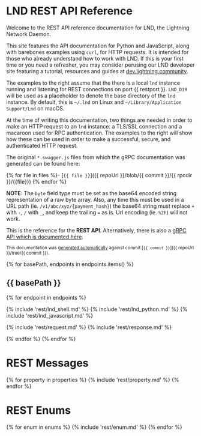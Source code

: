 # LND REST API Reference

Welcome to the REST API reference documentation for LND, the Lightning Network
Daemon.

This site features the API documentation for Python and JavaScript, along with
barebones examples using `curl`, for HTTP requests. It is intended for those who
already understand how to work with LND. If this is your first time or you need
a refresher, you may consider perusing our LND developer site featuring a
tutorial, resources and guides at [dev.lightning.community](https://dev.lightning.community).

The examples to the right assume that the there is a local `lnd` instance
running and listening for REST connections on port {{ restport }}. `LND_DIR` will be used
as a placeholder to denote the base directory of the `lnd` instance. By default,
this is `~/.lnd` on Linux and `~/Library/Application Support/Lnd` on macOS.

At the time of writing this documentation, two things are needed in order to
make an HTTP request to an `lnd` instance: a TLS/SSL connection and a macaroon
used for RPC authentication. The examples to the right will show how these can
be used in order to make a successful, secure, and authenticated HTTP request.

The original `*.swagger.js` files from which the gRPC documentation was generated
can be found here:

{% for file in files %}- [`{{ file }}`]({{ repoUrl }}/blob/{{ commit }}/{{ rpcdir }}/{{file}})
{% endfor %}

**NOTE**: The `byte` field type must be set as the base64 encoded string
representation of a raw byte array. Also, any time this must be used in a URL path
(ie. `/v1/abc/xyz/{payment_hash}`) the base64 string must replace `+` with `-`,
`/` with `_`, and keep the trailing `=` as is. Url encoding (ie. `%2F`) will not work.


This is the reference for the **REST API**. Alternatively, there is also a [gRPC
API which is documented here](#lnd-grpc-api-reference).

<small>This documentation was
[generated automatically](https://github.com/lightninglabs/lightning-api) against commit
[`{{ commit }}`]({{ repoUrl }}/tree/{{ commit }}).</small>

{% for basePath, endpoints in endpoints.items() %}
## {{ basePath }}
{% for endpoint in endpoints %}

{% include 'rest/lnd_shell.md' %}
{% include 'rest/lnd_python.md' %}
{% include 'rest/lnd_javascript.md' %}

{% include 'rest/request.md' %}
{% include 'rest/response.md' %}

{% endfor %}
{% endfor %}

# REST Messages
{% for property in properties %}
{% include 'rest/property.md' %}
{% endfor %}

# REST Enums
{% for enum in enums %}
{% include 'rest/enum.md' %}
{% endfor %}
